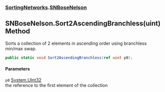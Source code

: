 ### [SortingNetworks](./SortingNetworks.md 'SortingNetworks').[SNBoseNelson](./SortingNetworks-SNBoseNelson.md 'SortingNetworks.SNBoseNelson')
## SNBoseNelson.Sort2AscendingBranchless(uint) Method
Sorts a collection of 2 elements in ascending order using branchless min/max swap.  
```csharp
public static void Sort2AscendingBranchless(ref uint p0);
```
#### Parameters
<a name='SortingNetworks-SNBoseNelson-Sort2AscendingBranchless(uint)-p0'></a>
`p0` [System.UInt32](https://docs.microsoft.com/en-us/dotnet/api/System.UInt32 'System.UInt32')  
the reference to the first element of the collection  
  
